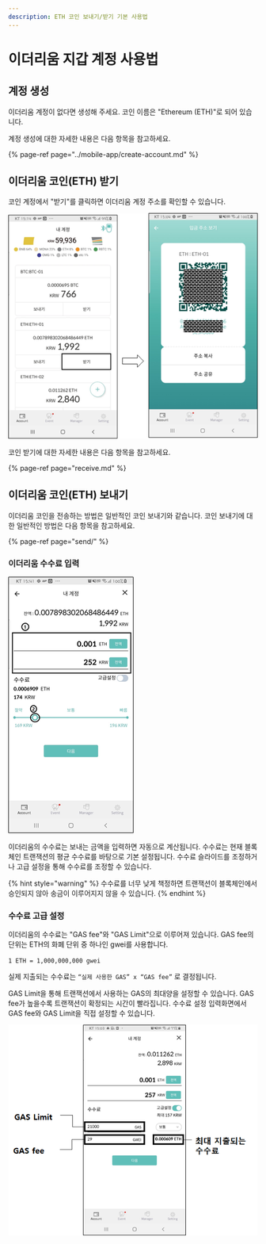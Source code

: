 ```yaml
---
description: ETH 코인 보내기/받기 기본 사용법
---
```


# 이더리움 지갑 계정 사용법

## 계정 생성

이더리움 계정이 없다면 생성해 주세요. 코인 이름은 "Ethereum \(ETH\)"로 되어 있습니다.

계정 생성에 대한 자세한 내용은 다음 항목을 참고하세요.

{% page-ref page="../mobile-app/create-account.md" %}

## 이더리움 코인\(ETH\) 받기

코인 계정에서 "받기"를 클릭하면 이더리움 계정 주소를 확인할 수 있습니다.

![](../.gitbook/assets/image%20%28219%29.png)

코인 받기에 대한 자세한 내용은 다음 항목을 참고하세요.

{% page-ref page="receive.md" %}

## 이더리움 코인\(ETH\) 보내기

이더리움 코인을 전송하는 방법은 일반적인 코인 보내기와 같습니다. 코인 보내기에 대한 일반적인 방법은 다음 항목을 참고하세요.

{% page-ref page="send/" %}

### 이더리움 수수료 입력

![](../.gitbook/assets/image%20%28212%29.png)

이더리움의 수수료는 보내는 금액을 입력하면 자동으로 계산됩니다. 수수료는 현재 블록체인 트랜잭션의 평균 수수료를 바탕으로 기본 설정됩니다. 수수료 슬라이드를 조정하거나 고급 설정을 통해 수수료를 조정할 수 있습니다.

{% hint style="warning" %}
수수료를 너무 낮게 책정하면 트랜잭션이 블록체인에서 승인되지 않아 송금이 이루어지지 않을 수 있습니다.
{% endhint %}

### 수수료 고급 설정

이더리움의 수수료는 "GAS fee"와 "GAS Limit"으로 이루어져 있습니다. GAS fee의 단위는 ETH의 화폐 단위 중 하나인 gwei를 사용합니다.


`1 ETH = 1,000,000,000 gwei`

실제 지출되는 수수료는 `“실제 사용한 GAS” x “GAS fee”` 로 결정됩니다.

GAS Limit을 통해 트랜잭션에서 사용하는 GAS의 최대양을 설정할 수 있습니다. GAS fee가 높을수록 트랜잭션이 확정되는 시간이 빨라집니다. 수수료 설정 입력화면에서 GAS fee와 GAS Limit을 직접 설정할 수 있습니다.

![](../.gitbook/assets/image%20%28223%29.png)

